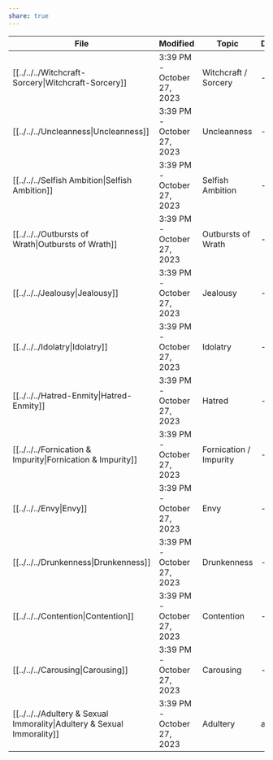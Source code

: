 ```yaml
---
share: true
---
```



| File                                                                                          | Modified                   | Topic                  | Definition | Tasks     |
| --------------------------------------------------------------------------------------------- | -------------------------- | ---------------------- | ---------- | --------- |
| [[../../../Witchcraft-Sorcery\|Witchcraft-Sorcery]]                     | 3:39 PM - October 27, 2023 | Witchcraft / Sorcery   | \-         | <ul></ul> |
| [[../../../Uncleanness\|Uncleanness]]                                   | 3:39 PM - October 27, 2023 | Uncleanness            | \-         | <ul></ul> |
| [[../../../Selfish Ambition\|Selfish Ambition]]                         | 3:39 PM - October 27, 2023 | Selfish Ambition       | \-         | <ul></ul> |
| [[../../../Outbursts of Wrath\|Outbursts of Wrath]]                     | 3:39 PM - October 27, 2023 | Outbursts of Wrath     | \-         | <ul></ul> |
| [[../../../Jealousy\|Jealousy]]                                         | 3:39 PM - October 27, 2023 | Jealousy               | \-         | <ul></ul> |
| [[../../../Idolatry\|Idolatry]]                                         | 3:39 PM - October 27, 2023 | Idolatry               | \-         | <ul></ul> |
| [[../../../Hatred-Enmity\|Hatred-Enmity]]                               | 3:39 PM - October 27, 2023 | Hatred                 | \-         | <ul></ul> |
| [[../../../Fornication & Impurity\|Fornication & Impurity]]             | 3:39 PM - October 27, 2023 | Fornication / Impurity | \-         | <ul></ul> |
| [[../../../Envy\|Envy]]                                                 | 3:39 PM - October 27, 2023 | Envy                   | \-         | <ul></ul> |
| [[../../../Drunkenness\|Drunkenness]]                                   | 3:39 PM - October 27, 2023 | Drunkenness            | \-         | <ul></ul> |
| [[../../../Contention\|Contention]]                                     | 3:39 PM - October 27, 2023 | Contention             | \-         | <ul></ul> |
| [[../../../Carousing\|Carousing]]                                       | 3:39 PM - October 27, 2023 | Carousing              | \-         | <ul></ul> |
| [[../../../Adultery & Sexual Immorality\|Adultery & Sexual Immorality]] | 3:39 PM - October 27, 2023 | Adultery               | adultery   | <ul></ul> |
